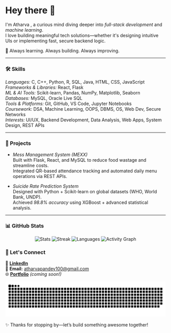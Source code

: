 # Hey there 👋  

I'm Atharva , a curious mind diving deeper into *full-stack development* and *machine learning*.  
I love building meaningful tech solutions—whether it's designing intuitive UIs or implementing fast, secure backend logic.  

🚀 Always learning. Always building. Always improving.  

---

### 🛠 Skills  

*Languages:* C, C++, Python, R, SQL, Java, HTML, CSS, JavaScript  
*Frameworks & Libraries:* React, Flask  
*ML & AI Tools:* Scikit-learn, Pandas, NumPy, Matplotlib, Seaborn  
*Databases:* MySQL, Oracle Live SQL  
*Tools & Platforms:* Git, GitHub, VS Code, Jupyter Notebooks  
*Coursework:* DSA, Machine Learning, OOPS, DBMS, OS, Web Dev, Secure Networks  
*Interests:* UI/UX, Backend Development, Data Analysis, Web Apps, System Design, REST APIs  

---

### 🚀 Projects  

- *Mess Management System (MEXX)*  
  Built with Flask, React, and MySQL to reduce food wastage and streamline costs.  
  Integrated QR-based attendance tracking and automated daily menu operations via REST APIs.  

- *Suicide Rate Prediction System*  
  Designed with Python + Scikit-learn on global datasets (WHO, World Bank, UNDP).  
  Achieved *98.8% accuracy* using XGBoost + advanced statistical analysis.
  
---

### 📊 GitHub Stats  

<div align="center">

<img src="https://github-readme-stats.vercel.app/api?username=atharvapd27&show_icons=true&theme=tokyonight&hide_border=true&border_radius=15&title_color=FF5722&icon_color=FFD700&text_color=ffffff&bg_color=0D1117" height="160" alt="Stats" />  

<img src="https://github-readme-streak-stats.herokuapp.com?user=atharvapd27&theme=tokyonight&hide_border=true&background=0D1117&ring=FF5722&fire=FFD700&currStreakNum=ffffff&sideNums=ffffff&sideLabels=FF5722" height="160" alt="Streak" />  

<img src="https://github-readme-stats.vercel.app/api/top-langs/?username=atharvapd27&layout=compact&theme=tokyonight&hide_border=true&border_radius=15&title_color=FF5722&text_color=ffffff&bg_color=0D1117" height="160" alt="Languages" />  

<img src="https://github-readme-activity-graph.vercel.app/graph?username=atharvapd27&bg_color=0D1117&color=ffffff&line=FF5722&point=FFD700&area=true&hide_border=true&radius=15&custom_title=🔥%20Contribution%20Graph" alt="Activity Graph" />  

</div>





### 🌟 Let's Connect  

💼 [**LinkedIn**](https://www.linkedin.com/in/atharvapd27)  
📧 **Email:** atharvapandey100@gmail.com  
🌐 [**Portfolio**](#) *(coming soon!)*  


<div align="center">

<!-- Snake Eating Contributions -->
<img src="https://raw.githubusercontent.com/Platane/snk/output/github-contribution-grid-snake.svg" alt="Snake animation" />

</div>


✨ Thanks for stopping by—let’s build something awesome together!
